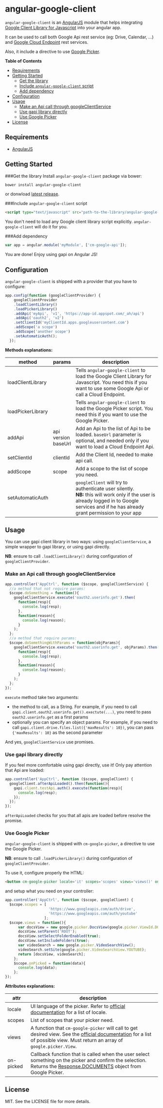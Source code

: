 # angular-google-client
`angular-google-client` is an [AngularJS](https://angular.io/) module that helps integrating [Google Client Library for Javascript](https://developers.google.com/api-client-library/javascript) into your angular app.

It can be used to call both Google Api rest service (eg: Drive, Calendar, ...) and [Google Cloud Endpoint](https://cloud.google.com/appengine/docs/java/endpoints/) rest services.

Also, it include a directive to use [Google Picker](https://developers.google.com/picker).

<!-- START doctoc generated TOC please keep comment here to allow auto update -->
<!-- DON'T EDIT THIS SECTION, INSTEAD RE-RUN doctoc TO UPDATE -->
**Table of Contents**
- [Requirements](#requirements)
- [Getting Started](#getting-started)
  - [Get the library](#get-the-library)
  - [Include `angular-google-client` script](#include-angular-google-client-script)
  - [Add dependency](#add-dependency)
- [Configuration](#configuration)
- [Usage](#usage)
  - [Make an Api call through googleClientService](#make-an-api-call-through-googleclientservice)
  - [Use gapi library directly](#use-gapi-library-directly)
  - [Use Google Picker](#use-google-picker)
- [License](#license)

<!-- END doctoc generated TOC please keep comment here to allow auto update -->

## Requirements
- [AngularJS](http://angularjs.org)

## Getting Started
###Get the library
Install `angular-google-client` package via bower:

```bash
bower install angular-google-client
```

or donwload [latest release](https://github.com/canemacchina/angular-google-client/releases).

###Include `angular-google-client` script

```html
<script type="text/javascript" src="path-to-the-library/angular-google-client.min.js"></script>
```

You don't need to load any Google client library script explicitly. `angular-google-client` will do it for you.

###Add dependency

```javascript
var app = angular.module('myModule', ['cm-google-api']);
```

You are done! Enjoy using gapi on Angular JS!

## Configuration
`angular-google-client` is shipped with a provider that you have to configure:

```javascript
app.config(function (googleClientProvider) {
    googleClientProvider
    .loadClientLibrary()
    .loadPickerLibrary()
    .addApi('myApi', 'v1', 'https://app-id.appspot.com/_ah/api')
    .addApi('oauth2', 'v2')
    .setClientId('myClientId.apps.googleusercontent.com')
    .addScope('a scope')
    .addScope('another scope')
    .setAutomaticAuth();
  });
```

**Methods explanations:**

method | params | description
-----|---------|------------
loadClientLibrary | | Tells `angular-google-client` to load the Google Client Library for Javascript. You need this if you want to use some Google Api or call a Cloud Endpoint.
loadPickerLibrary | | Tells `angular-google-client` to load the Google Picker script. You need this if you want to use the Google Picker.
addApi | api<br/>version<br/>baseUrl | Add an Api to the list of Api to be loaded. `baseUrl` parameter is optional, and needed only if you want to load a Cloud Endpoint Api.
setClientId | clientId | Add the Client Id, needed to make api call.
addScope | scope | Add a scope to the list of scope you need.
setAutomaticAuth | | `googleClient` will try to authenticate user silently.<br/>**NB:**  this will work only if the user is already logged in to Google services and if he has already grant permission to your app

## Usage
You can use gapi client library in two ways: using `googleClientService`, a simple wrapper to gapi library, or using gapi directly.

**NB**: ensure to call `.loadClientLibrary()` during configuration of `googleClientProvider`.

### Make an Api call through googleClientService

```javascript
app.controller('AppCtrl', function ($scope, googleClientService) {
  //a method that not require params:
  $scope.doSomething = function(){
    googleClientService.execute('oauth2.userinfo.get').then(
      function(resp){
        console.log(resp);
      },
      function(reason){
        console.log(reason);
      }
    );
  };
  //a method that require params:
  $scope.doSomethingWithParams = function(objParams){
    googleClientService.execute('oauth2.userinfo.get', objParams).then(
      function(resp){
        console.log(resp);
      },
      function(reason){
        console.log(reason);
      }
    );
  };
});
```

`execute` method take two arguments:
- the method to call, as a String. For example, if you need to call `gapi.client.oauth2.userinfo.get().exectute(...)`, you need to pass `oauth2.userinfo.get` as a first params
- optionally you can specify an object params. For example, if you need to call `gapi.client.drive.files.list({'maxResults': 10})`, you can pass `{'maxResults': 10}` as the second parameter

And yes, `googleClientService` use promises.

### Use gapi library directly
If you feel more comfortable using gapi directly, use it! Only pay attention that Api are loaded:

```javascript
app.controller('AppCtrl', function ($scope, googleClient) {
  googleClient.afterApiLoaded().then(function(){
    gapi.client.testApi.auth().execute(function(resp){
      console.log(resp);
    });
  });
});
```

`afterApiLoaded` checks for you that all apis are loaded before resolve the promise.

### Use Google Picker
`angular-google-client` is shipped with `cm-google-picker`, a directive to use the Google Picker.

**NB**: ensure to call  `.loadPickerLibrary()` during configuration of `googleClientProvider`.

To use it, configure properly the HTML:

```html
<button cm-google-picker locale='it' scopes='scopes' views='views()' on-picked='onPicked'>picker</button>
```

and setup what you need on your controller:
```javascript
app.controller('AppCtrl', function ($scope, googleClient) {
  $scope.scopes = [
                    'https://www.googleapis.com/auth/drive',
                    'https://www.googleapis.com/auth/youtube'
                  ];
  $scope.views = function(){
      var docsView = new google.picker.DocsView(google.picker.ViewId.DOCS);
      docsView.setParent('ROOT');
      docsView.setSelectFolderEnabled(true);
      docsView.setIncludeFolders(true);
      var videoSearch = new google.picker.VideoSearchView();
      videoSearch.setSite(google.picker.VideoSearchView.YOUTUBE);
      return [docsView, videoSearch];
    };
    $scope.onPicked = function(data){
      console.log(data);
    };
});
```

**Attributes explanations:**

attr | description
-----|------------
locale | UI language of the picker. Refer to [official documentation](https://developers.google.com/picker/docs/#i18n) for a list of locale.
scopes | List of scopes that your picker need.
views | A function that `cm-google-picker` will call to get desired view. See the [official documentation](https://developers.google.com/picker/docs/reference) for a list of possible view. Must return an array of `google.picker.View`.
on-picked | Callback function that is called when the user select something on the picker and confirm the selection. Returns the [Response.DOCUMENTS](https://developers.google.com/picker/docs/reference#Response.DOCUMENTS) object from Google Picker.

## License
MIT. See the LICENSE file for more details.

